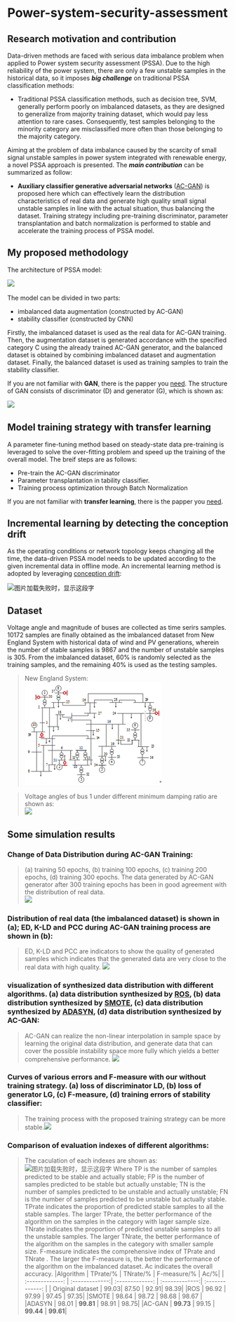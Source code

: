 # Power-system-security-assessment

## Research motivation and contribution<br>
Data-driven methods are faced with serious data imbalance problem when applied to Power system security assessment (PSSA). Due to the high reliability of the power system, there are only a few unstable samples in the historical data, so it imposes ***big challenge*** on traditional PSSA classification methods:<br>
* Traditional PSSA classification methods, such as decision tree, SVM, generally perform poorly on imbalanced datasets, as they are designed to generalize from majority training dataset, which would pay less attention to rare cases. Consequently, test samples belonging to the minority category are misclassified more often than those belonging to the majority category.<br>

Aiming at the problem of data imbalance caused by the scarcity of small signal unstable samples in power system integrated with renewable energy, a novel PSSA approach is presented. The ***main contribution*** can be summarized as follow:<br>
*	**Auxiliary classifier generative adversarial networks** ([AC-GAN](https://arxiv.org/pdf/1610.09585.pdf)) is proposed here which can effectively learn the distribution characteristics of real data and generate high quality small signal unstable samples in line with the actual situation, thus balancing the dataset. Training strategy including pre-training discriminator, parameter transplantation and batch normalization  is performed to stable and accelerate the training process of PSSA model. <br>

## My proposed methodology<br>
The architecture of PSSA model:<br>

![](https://github.com/ZichaoMeng95/Power-system-stability-assessment/blob/master/image/Complete%20model%20for%20stability%20assessment.png) 

The model can be divided in two parts:

* imbalanced data augmentation  (constructed by AC-GAN)
* stability classifier (constructed by CNN)

Firstly, the imbalanced dataset is used as the real data for AC-GAN training. Then, the augmentation dataset is generated accordance with the specified category C using the already trained AC-GAN generator, and the balanced dataset is obtained by combining imbalanced dataset and augmentation dataset. Finally, the balanced dataset is used as training samples to train the stability classifier.<br>

If you are not familiar with **GAN**, there is the papper you [need](https://arxiv.org/pdf/1406.2661.pdf). The structure of GAN consists of discriminator (D) and generator (G), which is shown as:<br>

![](https://github.com/ZichaoMeng95/Power-system-stability-assessment/blob/master/image/ac-gan%20arcitecture.png) 

## Model training strategy with transfer learning<br>
A parameter fine-tuning method based on steady-state data pre-training is leveraged to solve the over-fitting problem and speed up the training of the overall model. The breif steps are as follows:<br>
* Pre-train the AC-GAN discriminator
* Parameter transplantation in tability classifier.
* Training process optimization through Batch Normalization

If you are not familiar with **transfer learning**, there is the papper you [need](https://ieeexplore.ieee.org/stamp/stamp.jsp?tp=&arnumber=5288526). 

## Incremental learning by detecting the conception drift<br>
As the operating conditions or network topology keeps changing all the time, the data-driven PSSA model needs to be updated according to the given incremental data in offline mode. An incremental learning method is adopted by leveraging [conception drift](http://sweet.ua.pt/gladys/Papers/ADMA_GamaCastillo_06.pdf):<br>

<img src="https://github.com/ZichaoMeng95/Power-system-stability-assessment/blob/master/image/Scheme%20of%20the%20incremental%20learning..png" width="600" height="200" alt="图片加载失败时，显示这段字"/>

## Dataset<br>
Voltage angle and magnitude of buses are collected as time serirs samples. 10172 samples  are finally obtained as the imbalanced dataset from New England System with historical data of wind and PV generations, wherein the number of stable samples is 9867 and the number of unstable samples is 305. From the imbalanced dataset, 60% is randomly selected as the training samples, and the remaining 40% is used as the testing samples.<br>

>New England System:<br>
![](https://github.com/ZichaoMeng95/Power-system-security-assessment/blob/master/image/New%20England%20system%20with%20DFIG.png) 

>Voltage angles of bus 1 under different minimum damping ratio are shown as:<br>
![](https://github.com/ZichaoMeng95/Power-system-stability-assessment/blob/master/image/Voltage%20angle%20of%20bus%201%20under%20different%20damping%20ratio.png) 

## Some simulation results<br>
### Change of Data Distribution during AC-GAN Training:<br>
>(a) training 50 epochs, (b) training 100 epochs, (c) training 200 epochs, (d) training 300 epochs. The data generated by AC-GAN generator after 300 training epochs has been in good agreement with the distribution of real data. <br>
![](https://github.com/ZichaoMeng95/Power-system-stability-assessment/blob/master/image/Distribution%20of%20generated%20data%20during%20AC-GAN%20training%20process.png)


### Distribution of real data (the imbalanced dataset) is shown in (a); ED, K-LD and PCC during AC-GAN training process are shown in (b):<br>
> ED, K-LD and PCC are indicators to show the quality of generated samples which indicates that the generated data are very close to the real data with high quality. 
![](https://github.com/ZichaoMeng95/Power-system-stability-assessment/blob/master/image/Distribution%20of%20real%20data%3B%20(b)%20ED%2C%20K-LD%20and%20PCC%20during%20AC-GAN%20training%20process.png)


### visualization of synthesized data distribution with different algorithms. (a) data distribution synthesized by [ROS](https://pdf.sciencedirectassets.com/271702/1-s2.0-S0278431913X00040/1-s2.0-S0278431913000893/main.pdf?x-amz-security-token=AgoJb3JpZ2luX2VjEE8aCXVzLWVhc3QtMSJIMEYCIQCtc9TZ87TW%2B8yG6BnNp6rXfpJrGg24qukXO6baXIjYigIhAIIDmzRzsjUM76ykpgBfkQgD2JVQx37dqAvK3MHE7XASKtoDCEcQAhoMMDU5MDAzNTQ2ODY1IgzcHx0n35gvQ16eJTQqtwOTTyDZ9mIFsxRpy87JwisMG%2Bnqd7P6ZBbCEfmEyWEdFEb7FNZSJYseBX4%2Fqk5Pdjv2dWAI7liGpofYQe0gRrf434pn0IYFO5gsfdHxQd4gNITmF%2BxhOzmKP1snHtE7yfqzFj%2F11IJCsHD05BOvJbo3IldZV4YBJ5I%2FG0VKw5k0G6k9aP3JzHw%2FN2nCSSB3wIOk8pjfJp7RYsTg5Yrkqyv0jxZRSJxUwhAxkFmcOgTuuYJ0xTTo9Q%2B8JEbJg0ez4KMR3NMd%2FKP3rsd5n9X09DsjkrecDWignnPLWLs7u8Bru6YlF2qClo2zI7ufd27QDfMlLBtjG3leeIdqVOzeYXf14iGau16k5inkH3d6ISDPH8kqBsRw2QQ6smlJG082CIDjDM5PuWWWjVGwRIclWkWytTOdHPzLtlZL55PtU66DxVwvIKsVnVGIzuNSmJbwn7pUDJ7oYShvB1s2EQxyXvvbhF6mR863EUlyuNF19pfixcuD5miJ%2FTdmaf7xQYkMTZ8FPCbmTXBqDOosyjEi6Bh0fvVzFy8PrsFAM5i%2FlqNsFTKVrUx8%2BC0yBwv2Pwkt3OhkykLNh3NYMN7Fy%2BYFOrMBD2lYlcCUoqwz3NgSq7Wt8cYLYCMyIQ3cynSgpK2pdnHiq%2Fy71%2FgrKHwWGMtwaYAWYAI9txy%2F%2Bw2stuioZasHwrTAkJS%2FvvUvkM9VM2OlaJe7vyZgZA7vla0SkEwlRyek9d16H8KYP3nyai9vHFM7US5Dl%2Bj8wpbywd%2FBRoMrm5vKi6Ete3xqLTyciKFM8sD3BMk7B1xFVghFNbXsGuMeSy4Lwkx7QZ13wF2AeewJCHCmd1E%3D&AWSAccessKeyId=ASIAQ3PHCVTY7IHZX4MN&Expires=1557327681&Signature=2w7b%2BlKKMfmS0bM9PJfJqfq8Nvs%3D&hash=486f99b0ec0c396155a9a00da478dc6b7e2c5a5ba5986ccdabc01cac4629ccd7&host=68042c943591013ac2b2430a89b270f6af2c76d8dfd086a07176afe7c76c2c61&pii=S0278431913000893&tid=spdf-7f9887b3-7f25-4b32-b105-e6fad6d2a96b&sid=f87ef60181a625407688cff0684591be14fagxrqb&type=client), (b) data distribution synthesized by [SMOTE](https://arxiv.org/pdf/1106.1813.pdf), (c) data distribution synthesized by [ADASYN](https://ieeexplore.ieee.org/stamp/stamp.jsp?tp=&arnumber=4633969), (d) data distribution synthesized by AC-GAN:<br>
>AC-GAN can realize the non-linear interpolation in sample space by learning the original data distribution, and generate data that can cover the possible instability space more fully which yields a better comprehensive performance. 
![](https://github.com/ZichaoMeng95/Power-system-stability-assessment/blob/master/image/visualization%20of%20synthesized%20data%20distribution%20with%20different%20algorithms.png)


### Curves of various errors and F-measure with our without training strategy. (a) loss of discriminator LD, (b) loss of generator LG, (c) F-measure, (d) training errors of stability classifier:<br>
>The training process with the proposed training strategy can be more stable.<img src="https://github.com/ZichaoMeng95/Power-system-stability-assessment/blob/master/image/Curves%20of%20various%20errors%20and%20F-measure%20with%20our%20without%20training%20strategy.png"/>

### Comparison of evaluation indexes of different algorithms:<br>
>The caculation of each indexes are shown as:<br><img src="https://github.com/ZichaoMeng95/Power-system-stability-assessment/blob/master/image/function.png" width="350" height="350" alt="图片加载失败时，显示这段字"/>
Where TP is the number of samples predicted to be stable and actually stable; FP is the number of samples predicted to be stable but actually unstable; TN is the number of samples predicted to be unstable and actually unstable; FN is the number of samples predicted to be unstable but actually stable.
TPrate indicates the proportion of predicted stable samples to all the stable samples. The larger TPrate, the better performance of the algorithm on the samples in the category with lager sample size. TNrate indicates the proportion of predicted unstable samples to all the unstable samples. The larger TNrate, the better performance of the algorithm on the samples in the category with smaller sample size. F-measure indicates the comprehensive index of TPrate and TNrate . The larger the F-measure is, the better the performance of the algorithm on the imbalanced dataset. Ac indicates the overall accuracy.
|Algorithm  | TPrate/%  | TNrate/% | F-measure/%  | Ac/%|
| :-------------: | :-------------:| :-------------: | :-------------:| :-------------: |
| Original dataset  | 99.03|	87.50 |	92.91|	98.39|
 |ROS  | 96.92 |	97.99 |	97.45 |	97.35|
 |SMOTE  | 98.64 |	98.72	| 98.68 |	98.67 |
 |ADASYN	| 98.01 |	**99.81** |	98.91 |	98.75|
 |AC-GAN  | **99.73** |	99.15 |	**99.44** |	**99.61**|<br>


 



